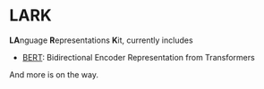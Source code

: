 # LARK

**LA**nguage **R**epresentations **K**it, currently includes

- [BERT](./BERT): Bidirectional Encoder Representation from Transformers


And more is on the way.
